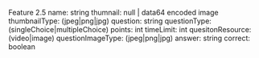 Feature 2.5
name: string
thumnail: null | data64 encoded image
thumbnailType: (jpeg|png|jpg)
question: string
questionType: (singleChoice|multipleChoice)
points: int
timeLimit: int
quesitonResource: (video|image)
questionImageType: (jpeg|png|jpg)
answer: string
correct: boolean

